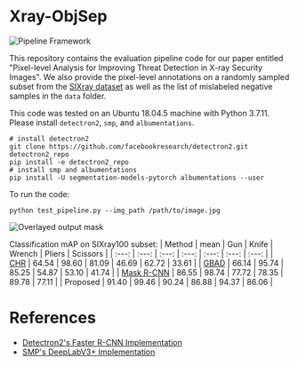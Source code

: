 # Xray-ObjSep

![Pipeline Framework](https://github.com/jodumagpi/Xray-ObjSep/blob/main/pipeline_w_background.png)

This repository contains the evaluation pipeline code for our paper entitled "Pixel-level Analysis for Improving Threat Detection in X-ray Security Images". We also provide the pixel-level annotations on a randomly sampled subset from the [SIXray dataset](https://github.com/MeioJane/SIXray.git) as well as the list of mislabeled negative samples in the `data` folder.

This code was tested on an Ubuntu 18.04.5 machine with Python 3.7.11.  
Please install `detectron2`, `smp`, and `albumentations`.
```
# install detectron2
git clone https://github.com/facebookresearch/detectron2.git detectron2_repo
pip install -e detectron2_repo
# install smp and albumentations
pip install -U segmentation-models-pytorch albumentations --user
```

To run the code:
```
python test_pipeline.py --img_path /path/to/image.jpg
```

![Overlayed output mask](https://github.com/jodumagpi/Xray-ObjSep-v0.1/blob/a4f46445593b2d6353cf40d5b0146ecac7584c32/results.png)

Classification mAP on SIXray100 subset:
| Method | mean | Gun | Knife | Wrench | Pliers | Scissors |
| :---: | :---: | :---: | :---: | :---: | :---: | :---: | 
| [CHR](https://arxiv.org/abs/1901.00303) | 64.54 | 98.60 | 81.09 | 46.69 | 62.72 | 33.61 |
| [GBAD](https://www.jstage.jst.go.jp/article/transinf/E103.D/2/E103.D_2019EDL8154/_article) | 66.14 | 95.74 | 85.25 | 54.87 | 53.10 | 41.74 |
| [Mask R-CNN](https://arxiv.org/abs/1703.06870) | 86.55 | 98.74 | 77.72 | 78.35 | 89.78 | 77.11  |
| Proposed | 91.40 | 99.46 | 90.24 | 86.88 | 94.37 | 86.06 |


# References
* [Detectron2's Faster R-CNN Implementation](https://github.com/facebookresearch/detectron2.git)
* [SMP's DeepLabV3+ Implementation](https://github.com/qubvel/segmentation_models.pytorch.git)
